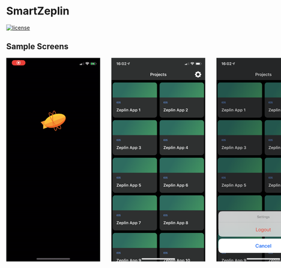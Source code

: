 # SmartZeplin

[![license](https://img.shields.io/github/license/ozcanovunc/SmartZeplin.svg)](https://github.com/ozcanovunc/SmartZeplin/blob/master/LICENSE)

## Sample Screens

<div style="display:flex;">
<img width=250 src="/screenshots/login.gif">
<img width=250 src="/screenshots/projects.png" hspace="30">
<img width=250 src="/screenshots/menu.png">
</div>
